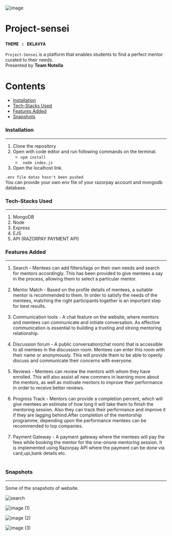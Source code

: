 ![image](https://user-images.githubusercontent.com/64356997/144702352-1ddfbcf7-ddcc-4d4d-802a-35618d7102bf.png)
# Project-sensei
### `THEME : EKLAVYA`

`Project-Sensei` is a platform that enables students to find a perfect mentor curated to their needs. <br/>
Presented by <b>Team Nutella</b>


Contents
========

 * [Installation](#installation)
 * [Tech-Stacks Used](#Tech-Stacks-Used)
 * [Features Added](#Features-Added)
 * [Snapshots](#Snapshots)


### Installation
---

1. Clone the repository
2. Open with code editor and run following commands on the terminal.
    + ` npm install `
    + ` node index.js`
3. Open the localhost link.

`.env file datas hasn't been pushed`
<br/>
You can provide your own env file of your razorpay account and mongodb database.

### Tech-Stacks Used
---
<ol>
<li> MongoDB
<li>Node
<br/>
<li>Express
<br/>
<li>EJS
<br/>
<li>API (RAZORPAY PAYMENT API)
<br/>
</ol>

### Features Added
---
<ol>
<li>Search - Mentees can add filters/tags on their own needs
and search for mentors accordingly. This has been
provided to give mentees a say in the process,
allowing them to select a particular mentor.</li></br>
<li>Mentor Match - Based on the profile details of mentees, a suitable
mentor is recommended to them.
In order to satisfy the needs of the mentees,
matching the right participants together is an
important step for best results.</li></br>
<li>Communication tools - A chat feature on the website, where mentors and
mentees can communicate and initiate conversation.
As effective communication is essential to building a
trusting and strong mentoring relationship.</li></br>
<li>Discussion forum - A public conversation(chat room) that is accessible to all
mentees in the discussion room. Mentees can enter this room
with their name or anonymously. This will provide them to be
able to openly discuss and communicate their concerns with
everyone.
</li></br>
<li>Reviews - Mentees can review the mentors with whom they
have enrolled. This will also assist all new commers
in learning more about the mentors, as well as
motivate mentors to improve their performance in
order to receive better reviews.</li></br>
<li>Progress Track - Mentors can provide a completion percent, which will
give mentees an estimate of how long it will take them to
finish the mentoring session. Also they can track their
performance and improve it if they are lagging
behind.After completion of the mentorship programme,
depending upon the performance mentees can be
recommended to top companies.</li></br>
<li>Payment Gateway - A payment gateway where the
mentees will pay the fees while
booking the mentor for the one-onone mentoring session. It is implemented using Razorpay
API where the payment can be
done via card,upi,bank details etc.</li></br>
</ol>

### Snapshots
---
Some of the snapshots of website.
</br>

![search](https://user-images.githubusercontent.com/68842515/144702889-4bcac9cc-c8db-487c-b090-a0d0d4b1f637.jpeg) 

![image (1)](https://user-images.githubusercontent.com/68842515/144702984-b65ea8d2-e4ce-4244-9342-766febd7bdfd.png)

![image (2)](https://user-images.githubusercontent.com/68842515/144702992-31c0e98a-71b0-4b5b-b314-b8d4f4b44561.png)

![image (3)](https://user-images.githubusercontent.com/68842515/144703002-52aadafc-e415-47b1-b832-cf471054686a.png)
